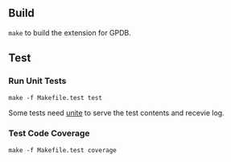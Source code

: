 ## Build

`make` to build the extension for GPDB.

## Test

### Run Unit Tests

`make -f Makefile.test test`

Some tests need [unite](https://github.com/lij55/unite) to serve the test contents and recevie log.

### Test Code Coverage

`make -f Makefile.test coverage`

